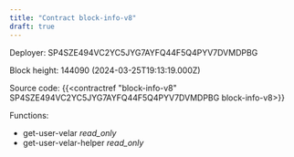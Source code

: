 ```yaml
---
title: "Contract block-info-v8"
draft: true
---
```

Deployer: SP4SZE494VC2YC5JYG7AYFQ44F5Q4PYV7DVMDPBG


 



Block height: 144090 (2024-03-25T19:13:19.000Z)

Source code: {{<contractref "block-info-v8" SP4SZE494VC2YC5JYG7AYFQ44F5Q4PYV7DVMDPBG block-info-v8>}}

Functions:

* get-user-velar _read_only_
* get-user-velar-helper _read_only_
